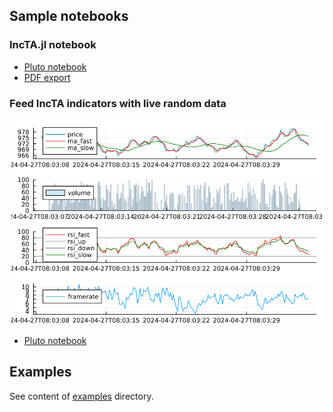 ## Sample notebooks

### IncTA.jl notebook

- [Pluto notebook](https://github.com/femtotrader/IncTA.jl/blob/main/examples/notebooks/incta_notebook.jl)
- [PDF export](https://github.com/femtotrader/IncTA.jl/blob/main/examples/notebooks/incta_notebook.pdf)

### Feed IncTA indicators with live random data

![random walk with MA and RSI](https://github.com/femtotrader/IncTA.jl/raw/main/examples/notebooks/random_walk_with_ma_rsi.png)

- [Pluto notebook](https://github.com/femtotrader/IncTA.jl/blob/main/examples/notebooks/incta_notebook_live_randomwalk.jl)

## Examples

See content of [examples](https://github.com/femtotrader/IncTA.jl/tree/main/examples) directory.
